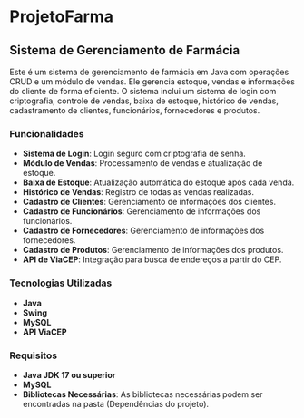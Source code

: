 # ProjetoFarma

## Sistema de Gerenciamento de Farmácia

Este é um sistema de gerenciamento de farmácia em Java com operações CRUD e um módulo de vendas. Ele gerencia estoque, vendas e informações do cliente de forma eficiente. O sistema inclui um sistema de login com criptografia, controle de vendas, baixa de estoque, histórico de vendas, cadastramento de clientes, funcionários, fornecedores e produtos.

### Funcionalidades

- **Sistema de Login**: Login seguro com criptografia de senha.
- **Módulo de Vendas**: Processamento de vendas e atualização de estoque.
- **Baixa de Estoque**: Atualização automática do estoque após cada venda.
- **Histórico de Vendas**: Registro de todas as vendas realizadas.
- **Cadastro de Clientes**: Gerenciamento de informações dos clientes.
- **Cadastro de Funcionários**: Gerenciamento de informações dos funcionários.
- **Cadastro de Fornecedores**: Gerenciamento de informações dos fornecedores.
- **Cadastro de Produtos**: Gerenciamento de informações dos produtos.
- **API de ViaCEP**: Integração para busca de endereços a partir do CEP.

### Tecnologias Utilizadas

- **Java**
- **Swing**
- **MySQL**
- **API ViaCEP**

### Requisitos

- **Java JDK 17 ou superior**
- **MySQL**
- **Bibliotecas Necessárias**: As bibliotecas necessárias podem ser encontradas na pasta (Dependências do projeto).
